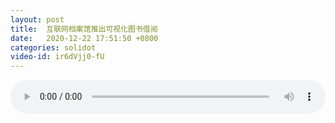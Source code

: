 ```yaml
---
layout: post
title:  互联网档案馆推出可视化图书借阅
date:   2020-12-22 17:51:50 +0800
categories: solidot
video-id: ir6dVjj0-fU
---
```


<audio src="/assets/8ef1e090f29b3951b3799fd01f36557d.mp3" style="width: 100%;" controls></audio>

